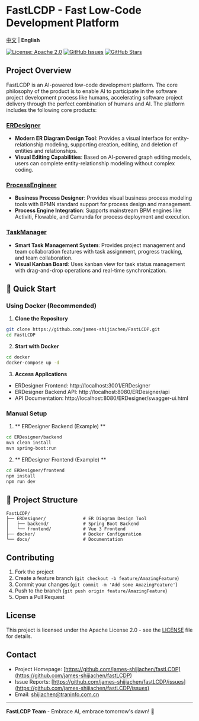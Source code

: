 # FastLCDP - Fast Low-Code Development Platform

[中文](README.zh.md) | **English**

[![License: Apache 2.0](https://img.shields.io/badge/License-Apache%202.0-blue.svg)](https://github.com/james-shijiachen/fastLCDP/blob/main/LICENSE)
[![GitHub Issues](https://img.shields.io/github/issues/james-shijiachen/fastLCDP)](https://github.com/james-shijiachen/fastLCDP/issues)
[![GitHub Stars](https://img.shields.io/github/stars/james-shijiachen/fastLCDP)](https://github.com/james-shijiachen/fastLCDP/stargazers)

## Project Overview

FastLCDP is an AI-powered low-code development platform. The core philosophy of the product is to enable AI to participate in the software project development process like humans, accelerating software project delivery through the perfect combination of humans and AI. The platform includes the following core products:

### [**ERDesigner**](./ERDesigner/README.md)
- **Modern ER Diagram Design Tool**: Provides a visual interface for entity-relationship modeling, supporting creation, editing, and deletion of entities and relationships.
- **Visual Editing Capabilities**: Based on AI-powered graph editing models, users can complete entity-relationship modeling without complex coding.

### [**ProcessEngineer**](./ProcessEngineer/README.md)
- **Business Process Designer**: Provides visual business process modeling tools with BPMN standard support for process design and management.
- **Process Engine Integration**: Supports mainstream BPM engines like Activiti, Flowable, and Camunda for process deployment and execution.

### [**TaskManager**](./TaskManager/README.md)
- **Smart Task Management System**: Provides project management and team collaboration features with task assignment, progress tracking, and team collaboration.
- **Visual Kanban Board**: Uses kanban view for task status management with drag-and-drop operations and real-time synchronization.

## 🚀 Quick Start

### Using Docker (Recommended)

1. **Clone the Repository**
```bash
git clone https://github.com/james-shijiachen/FastLCDP.git
cd FastLCDP
```

2. **Start with Docker**
```bash
cd docker
docker-compose up -d
```

3. **Access Applications**
- ERDesigner Frontend: http://localhost:3001/ERDesigner
- ERDesigner Backend API: http://localhost:8080/ERDesigner/api
- API Documentation: http://localhost:8080/ERDesigner/swagger-ui.html

### Manual Setup

1. ** ERDesigner Backend (Example) **
```bash
cd ERDesigner/backend
mvn clean install
mvn spring-boot:run
```

2. ** ERDesigner Frontend (Example) **
```bash
cd ERDesigner/frontend
npm install
npm run dev
```

## 📁 Project Structure

```
FastLCDP/
├── ERDesigner/              # ER Diagram Design Tool
│   ├── backend/             # Spring Boot Backend
│   └── frontend/            # Vue 3 Frontend
├── docker/                  # Docker Configuration
└── docs/                    # Documentation
```

## Contributing

1. Fork the project
2. Create a feature branch (`git checkout -b feature/AmazingFeature`)
3. Commit your changes (`git commit -m 'Add some AmazingFeature'`)
4. Push to the branch (`git push origin feature/AmazingFeature`)
5. Open a Pull Request

## License

This project is licensed under the Apache License 2.0 - see the [LICENSE](https://github.com/james-shijiachen/fastLCDP/blob/main/LICENSE) file for details.

## Contact

- Project Homepage: [https://github.com/james-shijiachen/fastLCDP](https://github.com/james-shijiachen/fastLCDP)
- Issue Reports: [https://github.com/james-shijiachen/fastLCDP/issues](https://github.com/james-shijiachen/fastLCDP/issues)
- Email: [shijiachen@traninfo.com.cn](mailto:shijiachen@traninfo.com.cn)

---

**FastLCDP Team** - Embrace AI, embrace tomorrow's dawn! 🚀